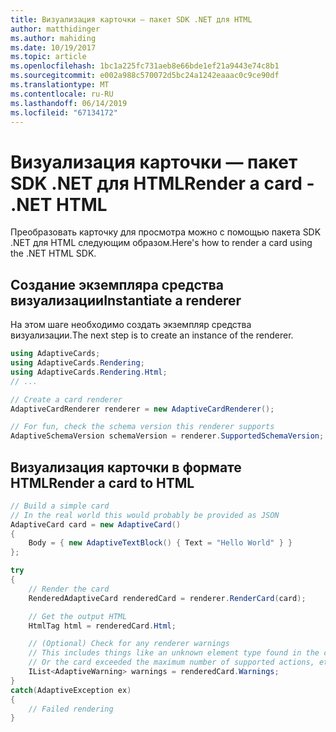 ```yaml
---
title: Визуализация карточки — пакет SDK .NET для HTML
author: matthidinger
ms.author: mahiding
ms.date: 10/19/2017
ms.topic: article
ms.openlocfilehash: 1bc1a225fc731aeb8e66bde1ef21a9443e74c8b1
ms.sourcegitcommit: e002a988c570072d5bc24a1242eaaac0c9ce90df
ms.translationtype: MT
ms.contentlocale: ru-RU
ms.lasthandoff: 06/14/2019
ms.locfileid: "67134172"
---
```

# <a name="render-a-card---net-html"></a><span data-ttu-id="ce0e6-102">Визуализация карточки — пакет SDK .NET для HTML</span><span class="sxs-lookup"><span data-stu-id="ce0e6-102">Render a card - .NET HTML</span></span>

<span data-ttu-id="ce0e6-103">Преобразовать карточку для просмотра можно с помощью пакета SDK .NET для HTML следующим образом.</span><span class="sxs-lookup"><span data-stu-id="ce0e6-103">Here's how to render a card using the .NET HTML SDK.</span></span>

## <a name="instantiate-a-renderer"></a><span data-ttu-id="ce0e6-104">Создание экземпляра средства визуализации</span><span class="sxs-lookup"><span data-stu-id="ce0e6-104">Instantiate a renderer</span></span>

<span data-ttu-id="ce0e6-105">На этом шаге необходимо создать экземпляр средства визуализации.</span><span class="sxs-lookup"><span data-stu-id="ce0e6-105">The next step is to create an instance of the renderer.</span></span> 

```csharp
using AdaptiveCards;
using AdaptiveCards.Rendering;
using AdaptiveCards.Rendering.Html;
// ... 

// Create a card renderer
AdaptiveCardRenderer renderer = new AdaptiveCardRenderer();

// For fun, check the schema version this renderer supports
AdaptiveSchemaVersion schemaVersion = renderer.SupportedSchemaVersion; // 1.0
```

## <a name="render-a-card-to-html"></a><span data-ttu-id="ce0e6-106">Визуализация карточки в формате HTML</span><span class="sxs-lookup"><span data-stu-id="ce0e6-106">Render a card to HTML</span></span>

```csharp
// Build a simple card
// In the real world this would probably be provided as JSON
AdaptiveCard card = new AdaptiveCard()
{
    Body = { new AdaptiveTextBlock() { Text = "Hello World" } }
};

try
{
    // Render the card
    RenderedAdaptiveCard renderedCard = renderer.RenderCard(card);

    // Get the output HTML 
    HtmlTag html = renderedCard.Html;

    // (Optional) Check for any renderer warnings
    // This includes things like an unknown element type found in the card
    // Or the card exceeded the maximum number of supported actions, etc
    IList<AdaptiveWarning> warnings = renderedCard.Warnings;
}
catch(AdaptiveException ex)
{
    // Failed rendering
}
```
